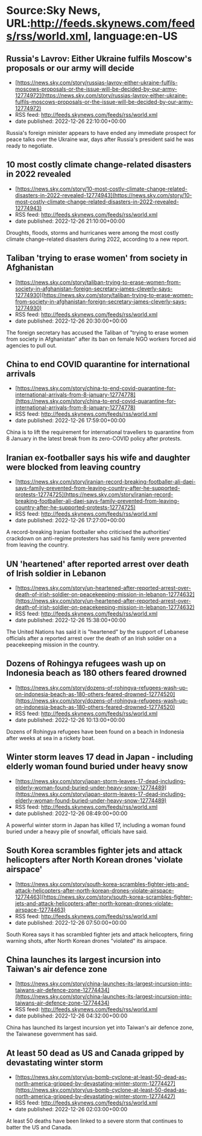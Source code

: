 # Source:Sky News, URL:http://feeds.skynews.com/feeds/rss/world.xml, language:en-US

## Russia's Lavrov: Either Ukraine fulfils Moscow's proposals or our army will decide
 - [https://news.sky.com/story/russias-lavrov-either-ukraine-fulfils-moscows-proposals-or-the-issue-will-be-decided-by-our-army-12774972](https://news.sky.com/story/russias-lavrov-either-ukraine-fulfils-moscows-proposals-or-the-issue-will-be-decided-by-our-army-12774972)
 - RSS feed: http://feeds.skynews.com/feeds/rss/world.xml
 - date published: 2022-12-26 22:10:00+00:00

Russia's foreign minister appears to have ended any immediate prospect for peace talks over the Ukraine war, days after Russia's president said he was ready to negotiate.

## 10 most costly climate change-related disasters in 2022 revealed
 - [https://news.sky.com/story/10-most-costly-climate-change-related-disasters-in-2022-revealed-12774943](https://news.sky.com/story/10-most-costly-climate-change-related-disasters-in-2022-revealed-12774943)
 - RSS feed: http://feeds.skynews.com/feeds/rss/world.xml
 - date published: 2022-12-26 21:10:00+00:00

Droughts, floods, storms and hurricanes were among the most costly climate change-related disasters during 2022, according to a new report.

## Taliban 'trying to erase women' from society in Afghanistan
 - [https://news.sky.com/story/taliban-trying-to-erase-women-from-society-in-afghanistan-foreign-secretary-james-cleverly-says-12774930](https://news.sky.com/story/taliban-trying-to-erase-women-from-society-in-afghanistan-foreign-secretary-james-cleverly-says-12774930)
 - RSS feed: http://feeds.skynews.com/feeds/rss/world.xml
 - date published: 2022-12-26 20:30:00+00:00

The foreign secretary has accused the Taliban of "trying to erase women from society in Afghanistan" after its ban on female NGO workers forced aid agencies to pull out.

## China to end COVID quarantine for international arrivals
 - [https://news.sky.com/story/china-to-end-covid-quarantine-for-international-arrivals-from-8-january-12774778](https://news.sky.com/story/china-to-end-covid-quarantine-for-international-arrivals-from-8-january-12774778)
 - RSS feed: http://feeds.skynews.com/feeds/rss/world.xml
 - date published: 2022-12-26 17:59:00+00:00

China is to lift the requirement for international travellers to quarantine from 8 January in the latest break from its zero-COVID policy after protests.

## Iranian ex-footballer says his wife and daughter were blocked from leaving country
 - [https://news.sky.com/story/iranian-record-breaking-footballer-ali-daei-says-family-prevented-from-leaving-country-after-he-supported-protests-12774725](https://news.sky.com/story/iranian-record-breaking-footballer-ali-daei-says-family-prevented-from-leaving-country-after-he-supported-protests-12774725)
 - RSS feed: http://feeds.skynews.com/feeds/rss/world.xml
 - date published: 2022-12-26 17:27:00+00:00

A record-breaking Iranian footballer who criticised the authorities' crackdown on anti-regime protesters has said his family were prevented from leaving the country.

## UN 'heartened' after reported arrest over death of Irish soldier in Lebanon
 - [https://news.sky.com/story/un-heartened-after-reported-arrest-over-death-of-irish-soldier-on-peacekeeping-mission-in-lebanon-12774632](https://news.sky.com/story/un-heartened-after-reported-arrest-over-death-of-irish-soldier-on-peacekeeping-mission-in-lebanon-12774632)
 - RSS feed: http://feeds.skynews.com/feeds/rss/world.xml
 - date published: 2022-12-26 15:38:00+00:00

The United Nations has said it is "heartened" by the support of Lebanese officials after a reported arrest over the death of an Irish soldier on a peacekeeping mission in the country.

## Dozens of Rohingya refugees wash up on Indonesia beach as 180 others feared drowned
 - [https://news.sky.com/story/dozens-of-rohingya-refugees-wash-up-on-indonesia-beach-as-180-others-feared-drowned-12774520](https://news.sky.com/story/dozens-of-rohingya-refugees-wash-up-on-indonesia-beach-as-180-others-feared-drowned-12774520)
 - RSS feed: http://feeds.skynews.com/feeds/rss/world.xml
 - date published: 2022-12-26 10:13:00+00:00

Dozens of Rohingya refugees have been found on a beach in Indonesia after weeks at sea in a rickety boat.

## Winter storm leaves 17 dead in Japan - including elderly woman found buried under heavy snow
 - [https://news.sky.com/story/japan-storm-leaves-17-dead-including-elderly-woman-found-buried-under-heavy-snow-12774489](https://news.sky.com/story/japan-storm-leaves-17-dead-including-elderly-woman-found-buried-under-heavy-snow-12774489)
 - RSS feed: http://feeds.skynews.com/feeds/rss/world.xml
 - date published: 2022-12-26 08:49:00+00:00

A powerful winter storm in Japan has killed 17, including a woman found buried under a heavy pile of snowfall, officials have said.

## South Korea scrambles fighter jets and attack helicopters after North Korean drones 'violate airspace'
 - [https://news.sky.com/story/south-korea-scrambles-fighter-jets-and-attack-helicopters-after-north-korean-drones-violate-airspace-12774463](https://news.sky.com/story/south-korea-scrambles-fighter-jets-and-attack-helicopters-after-north-korean-drones-violate-airspace-12774463)
 - RSS feed: http://feeds.skynews.com/feeds/rss/world.xml
 - date published: 2022-12-26 07:50:00+00:00

South Korea says it has scrambled fighter jets and attack helicopters, firing warning shots, after North Korean drones "violated" its airspace.

## China launches its largest incursion into Taiwan's air defence zone
 - [https://news.sky.com/story/china-launches-its-largest-incursion-into-taiwans-air-defence-zone-12774434](https://news.sky.com/story/china-launches-its-largest-incursion-into-taiwans-air-defence-zone-12774434)
 - RSS feed: http://feeds.skynews.com/feeds/rss/world.xml
 - date published: 2022-12-26 04:32:00+00:00

China has launched its largest incursion yet into Taiwan's air defence zone, the Taiwanese government has said.

## At least 50 dead as US and Canada gripped by devastating winter storm
 - [https://news.sky.com/story/us-bomb-cyclone-at-least-50-dead-as-north-america-gripped-by-devastating-winter-storm-12774427](https://news.sky.com/story/us-bomb-cyclone-at-least-50-dead-as-north-america-gripped-by-devastating-winter-storm-12774427)
 - RSS feed: http://feeds.skynews.com/feeds/rss/world.xml
 - date published: 2022-12-26 02:03:00+00:00

At least 50 deaths have been linked to a severe storm that continues to batter the US and Canada.

